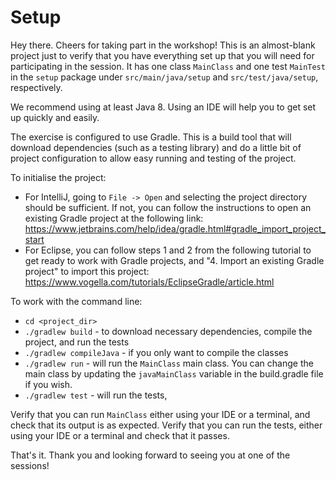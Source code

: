 # Setup

Hey there. Cheers for taking part in the workshop! This is an almost-blank project just to verify that
you have everything set up that you will need for participating in the session. It has one class
`MainClass` and one test `MainTest` in the `setup` package under `src/main/java/setup`
and `src/test/java/setup`, respectively.

We recommend using at least Java 8. Using an IDE will help you to get set up quickly and easily.

The exercise is configured to use Gradle. This is a build tool that will download dependencies
(such as a testing library) and do a little bit of project configuration to allow easy running
and testing of the project.

To initialise the project:
- For IntelliJ, going to `File -> Open` and selecting the project directory should be sufficient. If not,
    you can follow the instructions to open an existing Gradle project at the
    following link: https://www.jetbrains.com/help/idea/gradle.html#gradle_import_project_start
- For Eclipse, you can follow steps 1 and 2 from the following tutorial to get ready to work
    with Gradle projects, and "4. Import an existing Gradle project" to import this project:
    https://www.vogella.com/tutorials/EclipseGradle/article.html

To work with the command line:
- `cd <project_dir>`
- `./gradlew build` - to download necessary dependencies, compile the project, and run the tests
- `./gradlew compileJava` - if you only want to compile the classes
- `./gradlew run` - will run the `MainClass` main class. You can change the main class by updating
    the `javaMainClass` variable in the build.gradle file if you wish.
- `./gradlew test` - will run the tests, 

Verify that you can run `MainClass` either using your IDE or a terminal, and check that its output
is as expected. Verify that you can run the tests, either using your IDE or a terminal and check that
it passes.

That's it. Thank you and looking forward to seeing you at one of the sessions!

